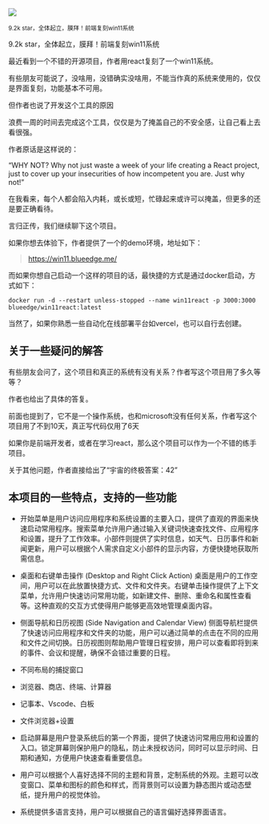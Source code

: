 <img src="/assets/images/241206-win11React.png">

<small>9.2k star，全体起立，膜拜！前端复刻win11系统</small>

9.2k star，全体起立，膜拜！前端复刻win11系统

最近看到一个不错的开源项目，作者用react复刻了一个win11系统。

有些朋友可能说了，没啥用，没错确实没啥用，不能当作真的系统来使用的，仅仅是界面复刻，功能基本不可用。

但作者也说了开发这个工具的原因

浪费一周的时间去完成这个工具，仅仅是为了掩盖自己的不安全感，让自己看上去看很强。

作者原话是这样说的：

“WHY NOT? Why not just waste a week of your life creating a React project, just to cover up your insecurities of how incompetent you are. Just why not!”

在我看来，每个人都会陷入内耗，或长或短，忙碌起来或许可以掩盖，但更多的还是要正确看待。

言归正传，我们继续聊下这个项目。

如果你想去体验下，作者提供了一个的demo环境，地址如下：

> https://win11.blueedge.me/

而如果你想自己启动一个这样的项目的话，最快捷的方式是通过docker启动，方式如下：

```
docker run -d --restart unless-stopped --name win11react -p 3000:3000 blueedge/win11react:latest
```

当然了，如果你熟悉一些自动化在线部署平台如vercel，也可以自行去创建。

## 关于一些疑问的解答

有些朋友会问了，这个项目和真正的系统有没有关系？作者写这个项目用了多久等等？

作者也给出了具体的答复。

前面也提到了，它不是一个操作系统，也和microsoft没有任何关系，作者写这个项目用了不到10天，真正写代码仅用了6天

如果你是前端开发者，或者在学习react，那么这个项目可以作为一个不错的练手项目。

关于其他问题，作者直接给出了“宇宙的终极答案：42”

## 本项目的一些特点，支持的一些功能

- 开始菜单是用户访问应用程序和系统设置的主要入口，提供了直观的界面来快速启动常用程序。搜索菜单允许用户通过输入关键词快速查找文件、应用程序和设置，提升了工作效率。小部件则提供了实时信息，如天气、日历事件和新闻更新，用户可以根据个人需求自定义小部件的显示内容，方便快捷地获取所需信息。
-  桌面和右键单击操作 (Desktop and Right Click Action)
桌面是用户的工作空间，用户可以在此放置快捷方式、文件和文件夹。右键单击操作提供了上下文菜单，允许用户快速访问常用功能，如新建文件、删除、重命名和属性查看等。这种直观的交互方式使得用户能够更高效地管理桌面内容。

- 侧面导航和日历视图 (Side Navigation and Calendar View)
侧面导航栏提供了快速访问应用程序和文件夹的功能，用户可以通过简单的点击在不同的应用和文件之间切换。日历视图则帮助用户管理日程安排，用户可以查看即将到来的事件、会议和提醒，确保不会错过重要的日程。

- 不同布局的捕捉窗口
- 浏览器、商店、终端、计算器 
- 记事本、Vscode、白板 
- 文件浏览器+设置 
- 启动屏幕是用户登录系统后的第一个界面，提供了快速访问常用应用和设置的入口。锁定屏幕则保护用户的隐私，防止未授权访问，同时可以显示时间、日期和通知，方便用户快速查看重要信息。
- 用户可以根据个人喜好选择不同的主题和背景，定制系统的外观。主题可以改变窗口、菜单和图标的颜色和样式，而背景则可以设置为静态图片或动态壁纸，提升用户的视觉体验。
- 系统提供多语言支持，用户可以根据自己的语言偏好选择界面语言。
